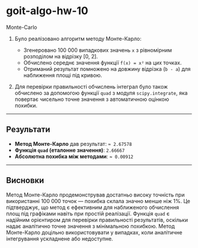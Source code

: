 # goit-algo-hw-10

Monte-Carlo

1. Було реалізовано алгоритм методу Монте-Карло:

   - Згенеровано 100 000 випадкових значень `x` з рівномірним розподілом на відрізку [0, 2].
   - Обчислено середнє значення функції `f(x) = x²` на цих точках.
   - Отриманий результат помножено на довжину відрізка (`b - a`) для наближення площі під кривою.

2. Для перевірки правильності обчислень інтеграл було також обчислено за допомогою функції `quad` з модуля `scipy.integrate`, яка повертає чисельно точне значення з автоматичною оцінкою похибки.

---

## Результати

- **Метод Монте-Карло** дав результат: `≈ 2.67578`
- **Функція `quad` (еталонне значення)**: `2.66667`
- **Абсолютна похибка між методами**: `≈ 0.00912`

---

## Висновки

Метод Монте-Карло продемонстрував достатньо високу точність при використанні 100 000 точок — похибка склала значно менше ніж 1%. Це підтверджує, що метод є ефективним для наближеного обчислення площ під графіками навіть при простій реалізації. Функція `quad` є надійним орієнтиром для перевірки правильності результатів, оскільки надає аналітично точне значення з мінімальною похибкою. Метод Монте-Карло доцільно використовувати у випадках, коли аналітичне інтегрування ускладнене або недоступне.
